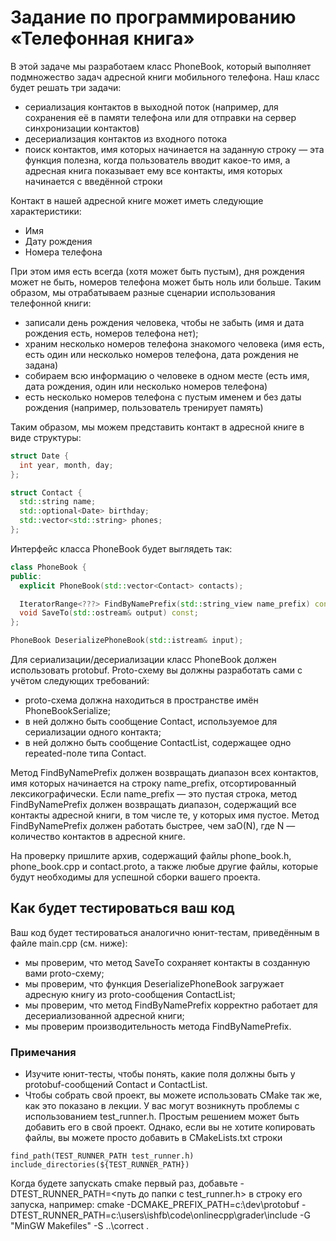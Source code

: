 # Задание по программированию «Телефонная книга»

В этой задаче мы разработаем класс PhoneBook, который выполняет подмножество задач адресной книги мобильного телефона. Наш класс будет решать три задачи:
- сериализация контактов в выходной поток (например, для сохранения её в памяти телефона или для отправки на сервер синхронизации контактов)
- десериализация контактов из входного потока
- поиск контактов, имя которых начинается на заданную строку — эта функция полезна, когда пользователь вводит какое-то имя, а адресная книга показывает ему все контакты, имя которых начинается с введённой строки

Контакт в нашей адресной книге может иметь следующие характеристики:
- Имя
- Дату рождения
- Номера телефона

При этом имя есть всегда (хотя может быть пустым), дня рождения может не быть, номеров телефона может быть ноль или больше. Таким образом, мы отрабатываем разные сценарии использования телефонной книги:
- записали день рождения человека, чтобы не забыть (имя и дата рождения есть, номеров телефона нет);
- храним несколько номеров телефона знакомого человека (имя есть, есть один или несколько номеров телефона, дата рождения не задана)
- собираем всю информацию о человеке в одном месте (есть имя, дата рождения, один или несколько номеров телефона)
- есть несколько номеров телефона с пустым именем и без даты рождения (например, пользователь тренирует память)

Таким образом, мы можем представить контакт в адресной книге в виде структуры:
```cpp
struct Date {
  int year, month, day;
};

struct Contact {
  std::string name;
  std::optional<Date> birthday;
  std::vector<std::string> phones;
};
```

Интерфейс класса PhoneBook будет выглядеть так:
```cpp
class PhoneBook {
public:
  explicit PhoneBook(std::vector<Contact> contacts);

  IteratorRange<???> FindByNamePrefix(std::string_view name_prefix) const;
  void SaveTo(std::ostream& output) const;
};

PhoneBook DeserializePhoneBook(std::istream& input);
```

Для сериализации/десериализации класс PhoneBook должен использовать protobuf. Proto-схему вы должны разработать сами с учётом следующих требований:
- proto-схема должна находиться в пространстве имён PhoneBookSerialize;
- в ней должно быть сообщение Contact, используемое для сериализации одного контакта;
- в ней должно быть сообщение ContactList, содержащее одно repeated-поле типа Contact.

Метод FindByNamePrefix должен возвращать диапазон всех контактов, имя которых начинается на строку name_prefix, отсортированный лексикографически. Если name_prefix — это пустая строка, метод FindByNamePrefix должен возвращать диапазон, содержащий все контакты адресной книги, в том числе те, у которых имя пустое. Метод FindByNamePrefix должен работать быстрее, чем заO(N), где N — количество контактов в адресной книге.

На проверку пришлите архив, содержащий файлы phone_book.h, phone_book.cpp и contact.proto, а также любые другие файлы, которые будут необходимы для успешной сборки вашего проекта.

## Как будет тестироваться ваш код ##

Ваш код будет тестироваться аналогично юнит-тестам, приведённым в файле main.cpp (см. ниже):
- мы проверим, что метод SaveTo сохраняет контакты в созданную вами proto-схему;
- мы проверим, что функция DeserializePhoneBook загружает адресную книгу из proto-сообщения ContactList;
- мы проверим, что метод FindByNamePrefix корректно работает для десериализованной адресной книги;
- мы проверим производительность метода FindByNamePrefix.

### Примечания ###
- Изучите юнит-тесты, чтобы понять, какие поля должны быть у protobuf-сообщений Contact и ContactList.
- Чтобы собрать свой проект, вы можете использовать CMake так же, как это показано в лекции. У вас могут возникнуть проблемы с использованием test_runner.h. Простым решением может быть добавить его в свой проект. Однако, если вы не хотите копировать файлы, вы можете просто добавить в CMakeLists.txt строки 

```console
find_path(TEST_RUNNER_PATH test_runner.h)
include_directories(${TEST_RUNNER_PATH})
```

Когда будете запускать cmake первый раз, добавьте -DTEST_RUNNER_PATH=<путь до папки с test_runner.h> в строку его запуска, например: cmake -DCMAKE_PREFIX_PATH=c:\dev\protobuf -DTEST_RUNNER_PATH=c:\users\ishfb\code\onlinecpp\grader\include -G "MinGW Makefiles" -S ..\correct .

  